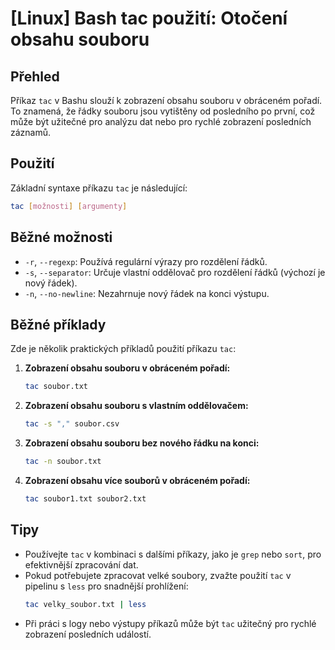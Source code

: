 # [Linux] Bash tac použití: Otočení obsahu souboru

## Přehled
Příkaz `tac` v Bashu slouží k zobrazení obsahu souboru v obráceném pořadí. To znamená, že řádky souboru jsou vytištěny od posledního po první, což může být užitečné pro analýzu dat nebo pro rychlé zobrazení posledních záznamů.

## Použití
Základní syntaxe příkazu `tac` je následující:

```bash
tac [možnosti] [argumenty]
```

## Běžné možnosti
- `-r`, `--regexp`: Používá regulární výrazy pro rozdělení řádků.
- `-s`, `--separator`: Určuje vlastní oddělovač pro rozdělení řádků (výchozí je nový řádek).
- `-n`, `--no-newline`: Nezahrnuje nový řádek na konci výstupu.

## Běžné příklady
Zde je několik praktických příkladů použití příkazu `tac`:

1. **Zobrazení obsahu souboru v obráceném pořadí:**
   ```bash
   tac soubor.txt
   ```

2. **Zobrazení obsahu souboru s vlastním oddělovačem:**
   ```bash
   tac -s "," soubor.csv
   ```

3. **Zobrazení obsahu souboru bez nového řádku na konci:**
   ```bash
   tac -n soubor.txt
   ```

4. **Zobrazení obsahu více souborů v obráceném pořadí:**
   ```bash
   tac soubor1.txt soubor2.txt
   ```

## Tipy
- Používejte `tac` v kombinaci s dalšími příkazy, jako je `grep` nebo `sort`, pro efektivnější zpracování dat.
- Pokud potřebujete zpracovat velké soubory, zvažte použití `tac` v pipelinu s `less` pro snadnější prohlížení:
  ```bash
  tac velky_soubor.txt | less
  ```
- Při práci s logy nebo výstupy příkazů může být `tac` užitečný pro rychlé zobrazení posledních událostí.